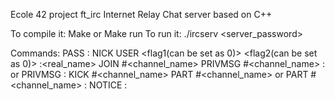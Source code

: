 Ecole 42 project ft_irc
Internet Relay Chat server based on C++

To compile it:
  Make or Make run
To run it:
  ./ircserv <port> <server_password>

Commands:
  PASS :<password>
  NICK <nickname>
  USER <username> <flag1(can be set as 0)> <flag2(can be set as 0)> :<real_name>
  JOIN #<channel_name>
  PRIVMSG #<channel_name> :<message> or PRIVMSG <nickname> :<message>
  KICK #<channel_name> <nickname>
  PART #<channel_name> or PART #<channel_name> :<message>
  NOTICE <username> :<message>
  
